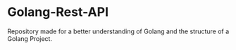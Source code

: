# Golang-Rest-API

Repository made for a better understanding of Golang and the structure of a Golang Project.
